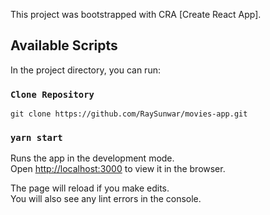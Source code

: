 This project was bootstrapped with CRA [Create React App].

## Available Scripts

In the project directory, you can run:

### `Clone Repository`
`git clone https://github.com/RaySunwar/movies-app.git`

### `yarn start`

Runs the app in the development mode.<br />
Open [http://localhost:3000](http://localhost:3000) to view it in the browser.

The page will reload if you make edits.<br />
You will also see any lint errors in the console.
